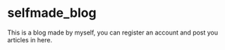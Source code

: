 # selfmade_blog
This is a blog made by myself, you can register an account and post you articles in here.
